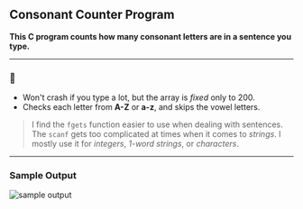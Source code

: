 ## Consonant Counter Program  

**This C program counts how many consonant letters are in a sentence you type.**  

---

### 📝 
- Won't crash if you type a lot, but the array is *fixed* only to 200.  
- Checks each letter from **A-Z** or **a-z**, and skips the vowel letters.  
> I find the `fgets` function easier to use when dealing with sentences.  
> The `scanf` gets too complicated at times when it comes to *strings*. I mostly use it for *integers*, *1-word strings*, or *characters*.  
---
### Sample Output
![sample output](https://github.com/zoreladrean/C-language-codes/blob/main/consonant_counter/sampleOutput.PNG)

